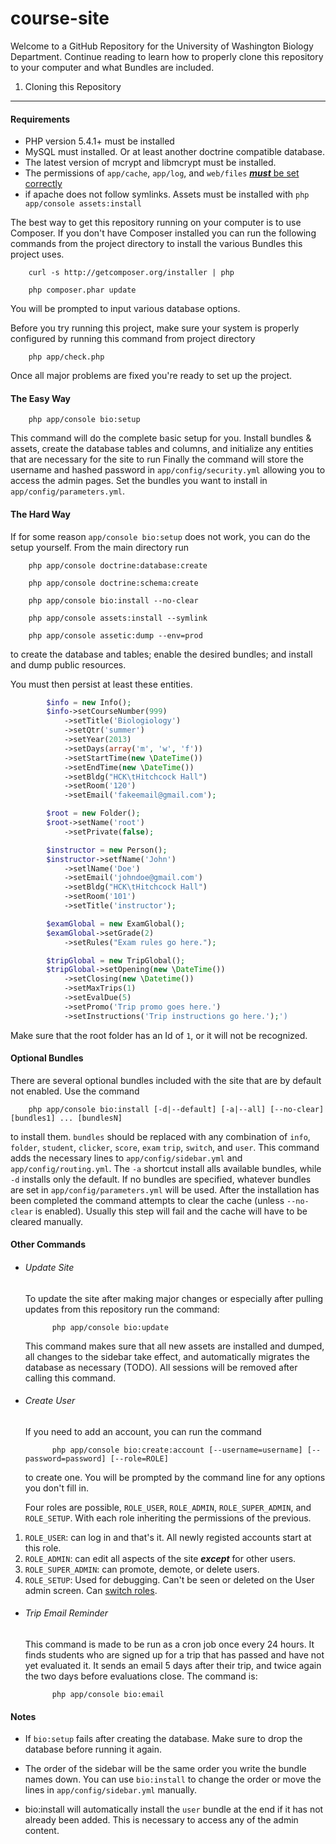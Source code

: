course-site
===========

Welcome to a GitHub Repository for the University of Washington Biology Department. Continue reading to learn how to properly clone this repository to your computer and what Bundles are included.

1) Cloning this Repository
------------------------------

#### Requirements
* PHP version 5.4.1+ must be installed
* MySQL must installed. Or at least another doctrine compatible database.
* The latest version of mcrypt and libmcrypt must be installed.
* The permissions of `app/cache`, `app/log`, and `web/files` [***must*** be set correctly](http://symfony.com/doc/current/book/installation.html#configuration-and-setup)
* if apache does not follow symlinks. Assets must be installed with `php app/console assets:install`

The best way to get this repository running on your computer is to use Composer. If you don't have Composer installed you can run the following commands from the project directory to install the various Bundles this project uses.

		curl -s http://getcomposer.org/installer | php

		php composer.phar update
		

You will be prompted to input various database options.



Before you try running this project, make sure your system is properly configured by running this command from project directory

		php app/check.php
		
Once all major problems are fixed you're ready to set up the project.

#### The Easy Way

		php app/console bio:setup

This command will do the complete basic setup for you. Install bundles & assets, create the database tables and columns, and initialize any entities that are necessary for the site to run Finally the command will store the username and hashed password in `app/config/security.yml` allowing you to access the admin pages. Set the bundles you want to install in `app/config/parameters.yml`.

#### The Hard Way

If for some reason `app/console bio:setup` does not work, you can do the setup yourself. From the main directory run

		php app/console doctrine:database:create
		
		php app/console doctrine:schema:create
		
		php app/console bio:install --no-clear
		
		php app/console assets:install --symlink
		
		php app/console assetic:dump --env=prod

to create the database and tables; enable the desired bundles; and install and dump public resources.

You must then persist at least these entities.
``` php
		$info = new Info();
		$info->setCourseNumber(999)
			->setTitle('Biologiology')
			->setQtr('summer')
			->setYear(2013)
			->setDays(array('m', 'w', 'f'))
			->setStartTime(new \DateTime())
			->setEndTime(new \DateTime())
			->setBldg("HCK\tHitchcock Hall")
			->setRoom('120')
			->setEmail('fakeemail@gmail.com');

		$root = new Folder();
		$root->setName('root')
			->setPrivate(false);

		$instructor = new Person();
		$instructor->setfName('John')
			->setlName('Doe')
			->setEmail('johndoe@gmail.com')
			->setBldg("HCK\tHitchcock Hall")
			->setRoom('101')
			->setTitle('instructor');

		$examGlobal = new ExamGlobal();
		$examGlobal->setGrade(2)
			->setRules("Exam rules go here.");

		$tripGlobal = new TripGlobal();
		$tripGlobal->setOpening(new \DateTime())
			->setClosing(new \Datetime())
			->setMaxTrips(1)
			->setEvalDue(5)
			->setPromo('Trip promo goes here.')
			->setInstructions('Trip instructions go here.');')
```
Make sure that the root folder has an Id of `1`, or it will not be recognized.

#### Optional Bundles

There are several optional bundles included with the site that are by default not enabled. Use the command 

		php app/console bio:install [-d|--default] [-a|--all] [--no-clear] [bundles1] ... [bundlesN]
		
to install them. `bundles` should be replaced with any combination of `info`, `folder`, `student`, `clicker`, `score`, `exam` `trip`, `switch`, and `user`. This command adds the necessary lines to `app/config/sidebar.yml` and `app/config/routing.yml`. The `-a` shortcut install alls available bundles, while `-d` installs only the default. If no bundles are specified, whatever bundles are set in `app/config/parameters.yml` will be used. After the installation has been completed the command attempts to clear the cache (unless `--no-clear` is enabled). Usually this step will fail and the cache will have to be cleared manually.

#### Other Commands

* ###### Update Site
	To update the site after making major changes or especially after pulling updates from this repository run the command:
		
			php app/console bio:update
	
	This command makes sure that all new assets are installed and dumped, all changes to the sidebar take effect, and automatically migrates the database as necessary (TODO). All sessions will be removed after calling this command.

* ###### Create User
	If you need to add an account, you can run the command
	
			php app/console bio:create:account [--username=username] [--password=password] [--role=ROLE]
			
	to create one. You will be prompted by the command line for any options you don't fill in.
	
	Four roles are possible, `ROLE_USER`, `ROLE_ADMIN`, `ROLE_SUPER_ADMIN`, and `ROLE_SETUP`. With each role inheriting the permissions of the previous.
 
 1. `ROLE_USER`: can log in and that's it. All newly registed accounts start at this role.
 2. `ROLE_ADMIN`: can edit all aspects of the site ***except*** for other users.
 3. `ROLE_SUPER_ADMIN`: can promote, demote, or delete users.
 4. `ROLE_SETUP`: Used for debugging. Can't be seen or deleted on the User admin screen. Can [switch roles](http://symfony.com/doc/current/book/security.html#impersonating-a-user).


* ###### Trip Email Reminder

	This command is made to be run as a cron job once every 24 hours. It finds students who are signed up for a trip that has passed and have not yet evaluated it. It sends an email 5 days after their trip, and twice again the two days before evaluations close. The command is:
	
			php app/console bio:email

#### Notes

* If `bio:setup` fails after creating the database. Make sure to drop the database before running it again.

* The order of the sidebar will be the same order you write the bundle names down. You can use `bio:install` to change the order or move the lines in `app/config/sidebar.yml` manually.

* bio:install will automatically install the `user` bundle at the end if it has not already been added. This is necessary to access any of the admin content.
